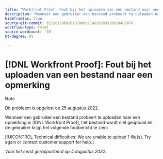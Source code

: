 ```yaml
---
title: "Workfront Proof: Fout bij het uploaden van een bestand naar een opmerking"
description: "Wanneer een gebruiker een bestand probeert te uploaden naar een opmerking in [!DNL Workfront] Het bewijs, het dossier uploadt niet, en de gebruiker ziet een foutenmelding."
hidefromtoc: true
source-git-commit: d122c128b926167a00c7149cb88392b618486876
workflow-type: tm+mt
source-wordcount: '78'
ht-degree: 0%

---
```



# [!DNL Workfront Proof]: Fout bij het uploaden van een bestand naar een opmerking

>[!NOTE]
>
>Dit probleem is opgelost op 25 augustus 2022.

Wanneer een gebruiker een bestand probeert te uploaden naar een opmerking in [!DNL Workfront Proof], het bestand wordt niet geüpload en de gebruiker krijgt het volgende foutbericht te zien:

[!UICONTROL Technical difficulties: We are unable to upload 1 file(s). Try again or contact customer support for help.]

_Voor het eerst gerapporteerd op 4 augustus 2022._

